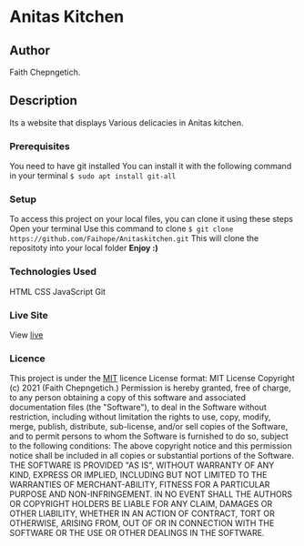 # Anitas Kitchen
## Author
Faith Chepngetich.
## Description
Its a website that displays Various delicacies in Anitas kitchen. 
### Prerequisites
You need to have git installed
You can install it with the following command in your terminal
`$ sudo apt install git-all`
### Setup
To access this project on your local files, you can clone it using these steps
Open your terminal
Use this command to clone `$ git clone https://github.com/Faihope/Anitaskitchen.git`
 This will clone the repositoty into your local folder
 __Enjoy :)__
### Technologies Used
 HTML
CSS
JavaScript
Git
### Live Site
View [live](https://faihope.github.io/Anitaskitchen/)
### Licence
This project is under the  [MIT](LICENSE) licence
License format:
MIT License
Copyright (c) 2021 (Faith Chepngetich.)
Permission is hereby granted, free of charge, to any person obtaining a copy
of this software and associated documentation files (the "Software"), to deal
in the Software without restriction, including without limitation the rights
to use, copy, modify, merge, publish, distribute, sub-license, and/or sell
copies of the Software, and to permit persons to whom the Software is
furnished to do so, subject to the following conditions:
The above copyright notice and this permission notice shall be included in all
copies or substantial portions of the Software.
THE SOFTWARE IS PROVIDED "AS IS", WITHOUT WARRANTY OF ANY KIND, EXPRESS OR
IMPLIED, INCLUDING BUT NOT LIMITED TO THE WARRANTIES OF MERCHANT-ABILITY,
FITNESS FOR A PARTICULAR PURPOSE AND NON-INFRINGEMENT. IN NO EVENT SHALL THE
AUTHORS OR COPYRIGHT HOLDERS BE LIABLE FOR ANY CLAIM, DAMAGES OR OTHER
LIABILITY, WHETHER IN AN ACTION OF CONTRACT, TORT OR OTHERWISE, ARISING FROM,
OUT OF OR IN CONNECTION WITH THE SOFTWARE OR THE USE OR OTHER DEALINGS IN THE
SOFTWARE. 